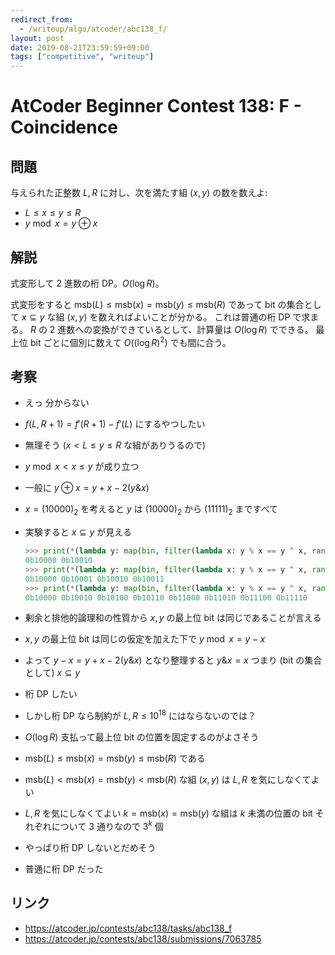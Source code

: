 ```yaml
---
redirect_from:
  - /writeup/algo/atcoder/abc138_f/
layout: post
date: 2019-08-21T23:59:59+09:00
tags: ["competitive", "writeup"]
---
```


# AtCoder Beginner Contest 138: F - Coincidence

## 問題

与えられた正整数 $L, R$ に対し、次を満たす組 $(x, y)$ の数を数えよ:

-   $L \le x \le y \le R$
-   $y \bmod x = y \oplus x$

## 解説

式変形して $2$ 進数の桁 DP。$O(\log R)$。

式変形をすると $\mathrm{msb}(L) \le \mathrm{msb}(x) = \mathrm{msb}(y) \le \mathrm{msb}(R)$ であって bit の集合として $x \subseteq y$ な組 $(x, y)$ を数えればよいことが分かる。
これは普通の桁 DP で求まる。
$R$ の $2$ 進数への変換ができているとして、計算量は $O(\log R)$ でできる。
最上位 bit ごとに個別に数えて $O((\log R)^2)$ でも間に合う。

## 考察

-   えっ 分からない
-   $f(L, R + 1) = f'(R + 1) - f'(L)$ にするやつしたい
-   無理そう ($x \lt L \le y \le R$ な組がありうるので)
-   $y \bmod x \lt x \le y$ が成り立つ
-   一般に $y \oplus x = y + x - 2 (y \& x)$
-   $x = (10000) _ 2$ を考えると $y$ は $(10000) _ 2$ から $(11111) _ 2$ まですべて
-   実験すると $x \subseteq y$ が見える

    ``` python
    >>> print(*(lambda y: map(bin, filter(lambda x: y % x == y ^ x, range(1, y + 1))))(0b10010))
    0b10000 0b10010
    >>> print(*(lambda y: map(bin, filter(lambda x: y % x == y ^ x, range(1, y + 1))))(0b10011))
    0b10000 0b10001 0b10010 0b10011
    >>> print(*(lambda y: map(bin, filter(lambda x: y % x == y ^ x, range(1, y + 1))))(0b11110))
    0b10000 0b10010 0b10100 0b10110 0b11000 0b11010 0b11100 0b11110
    ```
    
-   剰余と排他的論理和の性質から $x, y$ の最上位 bit は同じであることが言える
-   $x, y$ の最上位 bit は同じの仮定を加えた下で $y \bmod x = y - x$
-   よって $y - x = y + x - 2 (y \& x)$ となり整理すると $y \& x = x$ つまり (bit の集合として) $x \subseteq y$
-   桁 DP したい
-   しかし桁 DP なら制約が $L, R \le 10^{18}$ にはならないのでは？
-   $O(\log R)$ 支払って最上位 bit の位置を固定するのがよさそう
-   $\mathrm{msb}(L) \le \mathrm{msb}(x) = \mathrm{msb}(y) \le \mathrm{msb}(R)$ である
-   $\mathrm{msb}(L) \lt \mathrm{msb}(x) = \mathrm{msb}(y) \lt \mathrm{msb}(R)$ な組 $(x, y)$ は $L, R$ を気にしなくてよい
-   $L, R$ を気にしなくてよい $k = \mathrm{msb}(x) = \mathrm{msb}(y)$ な組は $k$ 未満の位置の bit それぞれについて $3$ 通りなので $3^k$ 個
-   やっぱり桁 DP しないとだめそう
-   普通に桁 DP だった


## リンク

-   <https://atcoder.jp/contests/abc138/tasks/abc138_f>
-   <https://atcoder.jp/contests/abc138/submissions/7063785>
